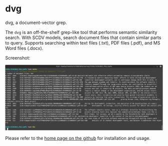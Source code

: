 # dvg

dvg, a document-vector grep. 

The `dvg` is an off-the-shelf grep-like tool that performs semantic similarity search.
With SCDV models, search document files that contain similar parts to query.
Supports searching within text files (.txt), PDF files (.pdf), and MS Word files (.docx).

Screenshot:

![](https://github.com/tos-kamiya/dvg/blob/main/docs/images/run1.png?raw=True)

Please refer to the [home page on the github](https://github.com/tos-kamiya/dvg) for installation and usage.
